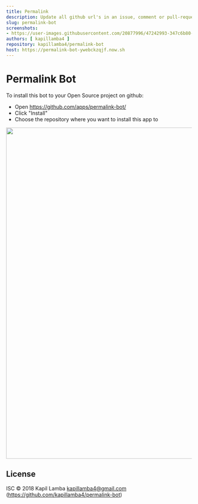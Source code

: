 ```yaml
---
title: Permalink
description: Update all github url's in an issue, comment or pull-request description to a permanent link
slug: permalink-bot
screenshots:
- https://user-images.githubusercontent.com/20877996/47242993-347c6b80-d40e-11e8-89cb-58fca39e6bb6.png
authors: [ kapillamba4 ]
repository: kapillamba4/permalink-bot
host: https://permalink-bot-ywebckzqjf.now.sh
---
```


# Permalink Bot

To install this bot to your Open Source project on github:
* Open https://github.com/apps/permalink-bot/
* Click "Install"
* Choose the repository where you want to install this app to

<img width="900" src="https://user-images.githubusercontent.com/20877996/47242993-347c6b80-d40e-11e8-89cb-58fca39e6bb6.png">


## License
ISC © 2018 Kapil Lamba <kapillamba4@gmail.com> (https://github.com/kapillamba4/permalink-bot) 
